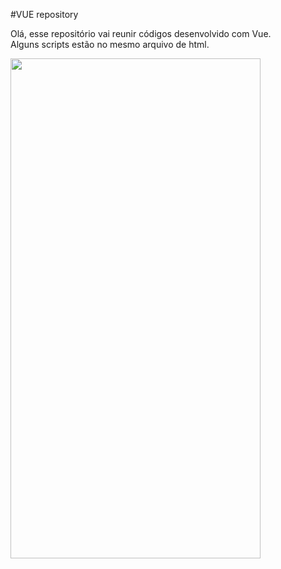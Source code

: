 #VUE repository

Olá, esse repositório vai reunir códigos desenvolvido com Vue.<br>
Alguns scripts estão no mesmo arquivo de html.

<img src="https://user-images.githubusercontent.com/45907874/93158082-53e6a680-f6c0-11ea-94f0-ee8d47eab86a.png" width=400 height=800/>
